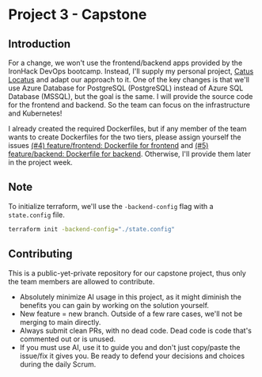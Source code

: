 # Project 3 - Capstone

## Introduction

For a change, we won't use the frontend/backend apps provided by the IronHack DevOps bootcamp. Instead, I'll supply my personal project, [Catus Locatus](https://github.com/aliAljaffer/catus-locatus) and adapt our approach to it. One of the key changes is that we'll use Azure Database for PostgreSQL (PostgreSQL) instead of Azure SQL Database (MSSQL), but the goal is the same. I will provide the source code for the frontend and backend. So the team can focus on the infrastructure and Kubernetes!

I already created the required Dockerfiles, but if any member of the team wants to create Dockerfiles for the two tiers, please assign yourself the issues [(#4) feature/frontend: Dockerfile for frontend](https://github.com/aliAljaffer/team4-project3/issues/4) and [(#5) feature/backend: Dockerfile for backend](https://github.com/aliAljaffer/team4-project3/issues/5). Otherwise, I'll provide them later in the project week.

## Note

To initialize terraform, we'll use the `-backend-config` flag with a `state.config` file.

```bash
terraform init -backend-config="./state.config"
```

## Contributing

This is a public-yet-private repository for our capstone project, thus only the team members are allowed to contribute.

- Absolutely minimize AI usage in this project, as it might diminish the benefits you can gain by working on the solution yourself.
- New feature = new branch. Outside of a few rare cases, we'll not be merging to main directly.
- Always submit clean PRs, with no dead code. Dead code is code that's commented out or is unused.
- If you must use AI, use it to guide you and don't just copy/paste the issue/fix it gives you. Be ready to defend your decisions and choices during the daily Scrum.
